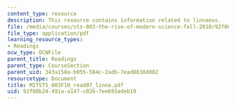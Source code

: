 ```yaml
---
content_type: resource
description: This resource contains information related to linnaeus.
file: /media/courses/sts-003-the-rise-of-modern-science-fall-2010/92f08b24491aa147c02b7ee693adeb19_MITSTS_003F10_read07_linna.pdf
file_type: application/pdf
learning_resource_types:
- Readings
ocw_type: OCWFile
parent_title: Readings
parent_type: CourseSection
parent_uid: 343a158a-b055-584c-2adb-7ead8838d802
resourcetype: Document
title: MITSTS_003F10_read07_linna.pdf
uid: 92f08b24-491a-a147-c02b-7ee693adeb19
---
```

